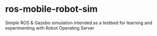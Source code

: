 # ros-mobile-robot-sim
Simple ROS &amp; Gazebo simulation intended as a testbed for learning and experimenting with Robot Operating Server
